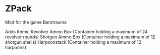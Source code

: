 # ZPack
Mod for the game Barotrauma

Adds Items:
Revolver Ammo Box (Container holding a maximum of 24 revolver rounds)
Shotgun Ammo Box (Container holding a maximum of 12 shotgun shells)
Harpoonstack (Container holding a maximum of 12 harpoons)